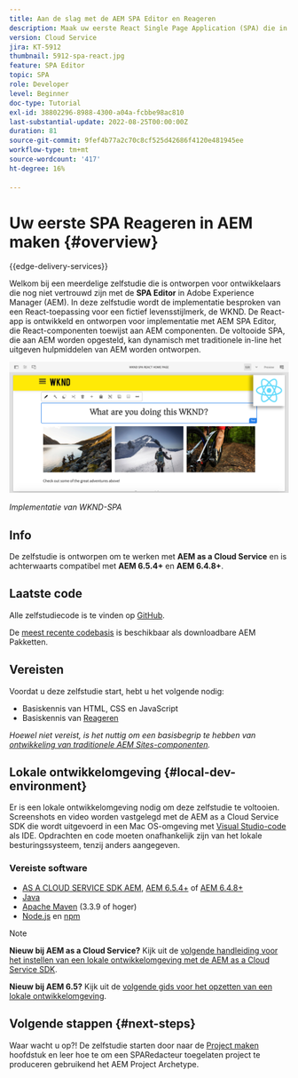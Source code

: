 ```yaml
---
title: Aan de slag met de AEM SPA Editor en Reageren
description: Maak uw eerste React Single Page Application (SPA) die in Adobe Experience Manager AEM met de WKND-SPA kan worden bewerkt. Leer hoe u een SPA maakt met het React JS-framework met AEM SPA Editor. Deze meerdelige tutorial doorloopt de implementatie van een React-toepassing voor een fictief lifestylemerk, de WKND. In de tutorial wordt het end-to-end maken van de SPA en de integratie met AEM besproken.
version: Cloud Service
jira: KT-5912
thumbnail: 5912-spa-react.jpg
feature: SPA Editor
topic: SPA
role: Developer
level: Beginner
doc-type: Tutorial
exl-id: 38802296-8988-4300-a04a-fcbbe98ac810
last-substantial-update: 2022-08-25T00:00:00Z
duration: 81
source-git-commit: 9fef4b77a2c70c8cf525d42686f4120e481945ee
workflow-type: tm+mt
source-wordcount: '417'
ht-degree: 16%

---
```


# Uw eerste SPA Reageren in AEM maken {#overview}

{{edge-delivery-services}}

Welkom bij een meerdelige zelfstudie die is ontworpen voor ontwikkelaars die nog niet vertrouwd zijn met de **SPA Editor** in Adobe Experience Manager (AEM). In deze zelfstudie wordt de implementatie besproken van een React-toepassing voor een fictief levensstijlmerk, de WKND. De React-app is ontwikkeld en ontworpen voor implementatie met AEM SPA Editor, die React-componenten toewijst aan AEM componenten. De voltooide SPA, die aan AEM worden opgesteld, kan dynamisch met traditionele in-line het uitgeven hulpmiddelen van AEM worden ontworpen.

![Laatste SPA geïmplementeerd](assets/wknd-spa-implementation.png)

*Implementatie van WKND-SPA*

## Info

De zelfstudie is ontworpen om te werken met **AEM as a Cloud Service** en is achterwaarts compatibel met **AEM 6.5.4+** en **AEM 6.4.8+**.

## Laatste code

Alle zelfstudiecode is te vinden op [GitHub](https://github.com/adobe/aem-guides-wknd-spa).

De [meest recente codebasis](https://github.com/adobe/aem-guides-wknd-spa/releases) is beschikbaar als downloadbare AEM Pakketten.

## Vereisten

Voordat u deze zelfstudie start, hebt u het volgende nodig:

* Basiskennis van HTML, CSS en JavaScript
* Basiskennis van [Reageren](https://reactjs.org/tutorial/tutorial.html)

*Hoewel niet vereist, is het nuttig om een basisbegrip te hebben van [ontwikkeling van traditionele AEM Sites-componenten](https://experienceleague.adobe.com/docs/experience-manager-learn/getting-started-wknd-tutorial-develop/overview.html).*

## Lokale ontwikkelomgeving {#local-dev-environment}

Er is een lokale ontwikkelomgeving nodig om deze zelfstudie te voltooien. Screenshots en video worden vastgelegd met de AEM as a Cloud Service SDK die wordt uitgevoerd in een Mac OS-omgeving met [Visual Studio-code](https://code.visualstudio.com/) als IDE. Opdrachten en code moeten onafhankelijk zijn van het lokale besturingssysteem, tenzij anders aangegeven.

### Vereiste software

* [AS A CLOUD SERVICE SDK AEM](https://experienceleague.adobe.com/docs/experience-manager-learn/cloud-service/local-development-environment-set-up/aem-runtime.html), [AEM 6.5.4+](https://experienceleague.adobe.com/docs/experience-manager-release-information/aem-release-updates/aem-releases-updates.html?lang=en#aem-65) of [AEM 6.4.8+](https://experienceleague.adobe.com/docs/experience-manager-release-information/aem-release-updates/aem-releases-updates.html?lang=en#aem-64)
* [Java](https://downloads.experiencecloud.adobe.com/content/software-distribution/en/general.html)
* [Apache Maven](https://maven.apache.org/) (3.3.9 of hoger)
* [Node.js](https://nodejs.org/en/) en [npm](https://www.npmjs.com/)

>[!NOTE]
>
> **Nieuw bij AEM as a Cloud Service?** Kijk uit de [volgende handleiding voor het instellen van een lokale ontwikkelomgeving met de AEM as a Cloud Service SDK](https://experienceleague.adobe.com/docs/experience-manager-learn/cloud-service/local-development-environment-set-up/overview.html).
>
> **Nieuw bij AEM 6.5?** Kijk uit de [volgende gids voor het opzetten van een lokale ontwikkelomgeving](https://experienceleague.adobe.com/docs/experience-manager-learn/foundation/development/set-up-a-local-aem-development-environment.html).

## Volgende stappen {#next-steps}

Waar wacht u op?! De zelfstudie starten door naar de [Project maken](create-project.md) hoofdstuk en leer hoe te om een SPARedacteur toegelaten project te produceren gebruikend het AEM Project Archetype.

